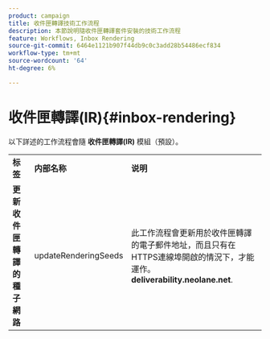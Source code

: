```yaml
---
product: campaign
title: 收件匣轉譯技術工作流程
description: 本節說明隨收件匣轉譯套件安裝的技術工作流程
feature: Workflows, Inbox Rendering
source-git-commit: 6464e1121b907f44db9c0c3add28b54486ecf834
workflow-type: tm+mt
source-wordcount: '64'
ht-degree: 6%

---
```



# 收件匣轉譯(IR){#inbox-rendering}



以下詳述的工作流程會隨 **收件匣轉譯(IR)** 模組（預設）。

<table> 
 <tbody> 
  <tr> 
   <td> <strong>标签</strong><br /> </td> 
   <td> <strong>内部名称</strong><br /> </td> 
   <td> <strong>说明</strong><br /> </td> 
  </tr> 
  <tr> 
   <td> <strong>更新收件匣轉譯的種子網路</strong><br /> </td> 
   <td> <span class="uicontrol">updateRenderingSeeds</span> <br /> </td> 
   <td> 此工作流程會更新用於收件匣轉譯的電子郵件地址，而且只有在HTTPS連線埠開啟的情況下，才能運作。 <strong>deliverability.neolane.net</strong>.<br /> </td> 
  </tr> 
 </tbody> 
</table>

